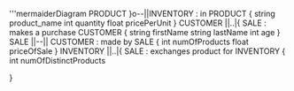 

'''mermaiderDiagram
  PRODUCT }o--||INVENTORY : in
  PRODUCT {
    string product_name
    int quantity
    float pricePerUnit
  }
  CUSTOMER ||..|{ SALE : makes a purchase
  CUSTOMER {
    string firstName
    string lastName
    int age
  }
  SALE ||--|| CUSTOMER : made by
  SALE {
    int numOfProducts
    float priceOfSale
  }
  INVENTORY ||..|{ SALE : exchanges product for
  INVENTORY {
    int numOfDistinctProducts
    
  }
